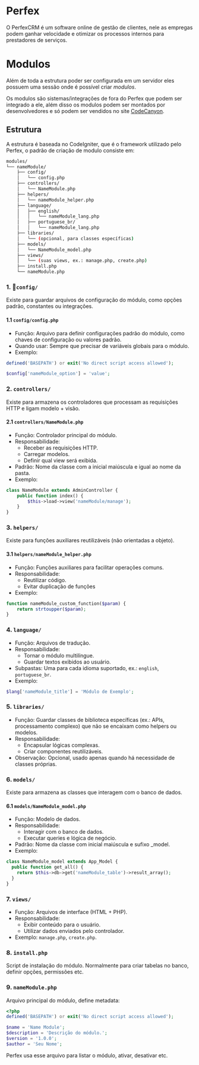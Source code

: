 # Perfex

O PerfexCRM é um software online de gestão de clientes, nele as empregas podem ganhar velocidade e otimizar os processos internos para prestadores de serviços.

# Modulos

Além de toda a estrutura poder ser configurada em um servidor eles possuem uma sessão onde é possível criar _modulos_.

Os modulos são sistemas/integrações de fora do Perfex que podem ser integrado a ele, além disso os modulos podem ser montados por desenvolvedores e só podem ser vendidos no site [CodeCanyon](https://codecanyon.net/?irgwc=1&clickid=SS-U0GzC3xycTow2nEyA4Rm5UksTJYx6Rxyk0k0&iradid=275988&irpid=1226883&iradtype=ONLINE_TRACKING_LINK&irmptype=mediapartner&mp_value1=&utm_campaign=af_impact_radius_1226883&utm_medium=affiliate&utm_source=impact_radius).

## Estrutura

A estrutura é baseada no CodeIgniter, que é o framework utilizado pelo Perfex, o padrão de criação de modulo consiste em:

```bash
modules/
└── nameModule/
    ├── config/
    │   └── config.php
    ├── controllers/
    │   └── NameModule.php
    ├── helpers/
    │   └── nameModule_helper.php
    ├── language/
    │   ├── english/
    │   │   └── nameModule_lang.php
    │   ├── portuguese_br/
    │   │   └── nameModule_lang.php
    ├── libraries/
    │   └── (opcional, para classes específicas)
    ├── models/
    │   └── NameModule_model.php
    ├── views/
    │   └── (suas views, ex.: manage.php, create.php)
    ├── install.php
    └── nameModule.php
```

### 1. :file_folder:`config/`

Existe para guardar arquivos de configuração do módulo, como opções padrão, constantes ou integrações.

#### 1.1 `config/config.php`

- Função: Arquivo para definir configurações padrão do módulo, como chaves de configuração ou valores padrão.
- Quando usar: Sempre que precisar de variáveis globais para o módulo.
- Exemplo:

```php
defined('BASEPATH') or exit('No direct script access allowed');

$config['nameModule_option'] = 'value';
```

### 2. `controllers/`

Existe para armazena os controladores que processam as requisições HTTP e ligam modelo + visão.

#### 2.1 `controllers/NameModule.php`

- Função: Controlador principal do módulo.
- Responsabilidade:
  - Receber as requisições HTTP.
  - Carregar modelos.
  - Definir qual view será exibida.
- Padrão: Nome da classe com a inicial maiúscula e igual ao nome da pasta.
- Exemplo:

```php
class NameModule extends AdminController {
    public function index() {
        $this->load->view('nameModule/manage');
    }
}
```

### 3. `helpers/`

Existe para funções auxiliares reutilizáveis (não orientadas a objeto).

#### 3.1 `helpers/nameModule_helper.php`

- Função: Funções auxiliares para facilitar operações comuns.
- Responsabilidade:
  - Reutilizar código.
  - Evitar duplicação de funções
- Exemplo:

```php
function nameModule_custom_function($param) {
    return strtoupper($param);
}
```

### 4. `language/`

- Função: Arquivos de tradução.
- Responsabilidade:
  - Tornar o módulo multilíngue.
  - Guardar textos exibidos ao usuário.
- Subpastas: Uma para cada idioma suportado, ex.: `english`, `portuguese_br`.
- Exemplo:

```php
$lang['nameModule_title'] = 'Módulo de Exemplo';
```

### 5. `libraries/`

- Função: Guardar classes de biblioteca específicas (ex.: APIs, processamento complexo) que não se encaixam como helpers ou modelos.
- Responsabilidade:
  - Encapsular lógicas complexas.
  - Criar componentes reutilizáveis.
- Observação: Opcional, usado apenas quando há necessidade de classes próprias.

### 6. `models/`

Existe para armazena as classes que interagem com o banco de dados.

#### 6.1 `models/NameModule_model.php`

- Função: Modelo de dados.
- Responsabilidade:
  - Interagir com o banco de dados.
  - Executar queries e lógica de negócio.
- Padrão: Nome da classe com inicial maiúscula e sufixo \_model.
- Exemplo:

```php
class NameModule_model extends App_Model {
  public function get_all() {
    return $this->db->get('nameModule_table')->result_array();
  }
}
```

### 7. `views/`

- Função: Arquivos de interface (HTML + PHP).
- Responsabilidade:
  - Exibir conteúdo para o usuário.
  - Utilizar dados enviados pelo controlador.
- Exemplo: `manage.php`, `create.php`.

### 8. `install.php`

Script de instalação do módulo. Normalmente para criar tabelas no banco, definir opções, permissões etc.

### 9. `nameModule.php`

Arquivo principal do módulo, define metadata:

```php
<?php
defined('BASEPATH') or exit('No direct script access allowed');

$name = 'Name Module';
$description = 'Descrição do módulo.';
$version = '1.0.0';
$author = 'Seu Nome';
```

Perfex usa esse arquivo para listar o módulo, ativar, desativar etc.

